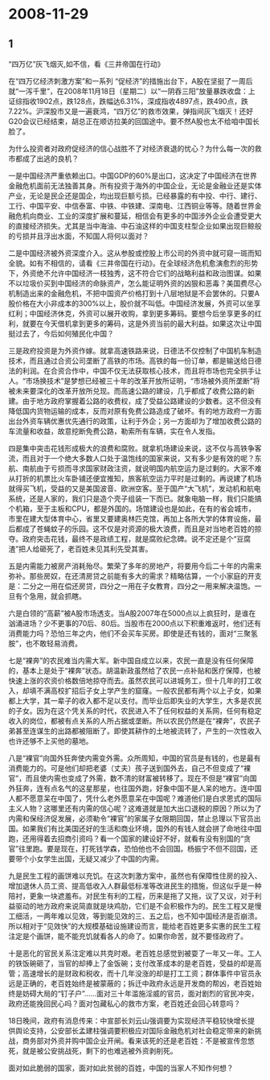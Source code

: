 # 2008-11-29

## 1

“四万亿”灰飞烟灭,如不信，看《三井帝国在行动》  

在“四万亿经济刺激方案”和一系列 “促经济”的措施出台下，A股在坚挺了一周后就“一泻千里”，在2008年11月18日（星期二）以“一阴吞三阳”放量暴跌收盘：上证综指收1902点，跌128点，跌幅达6.31%，深成指收4897点，跌490点，跌7.22%。沪深股市又是一遍衰鸿，“四万亿”的救市效果，弹指间灰飞烟灭！还好G20会议已经结束，胡总正在顺访拉美的回国途中。要不然A股也太不给咱中国长脸了。

为什么投资者对政府促经济的信心战胜不了对经济衰退的忧心？为什么每一次的救市都成了出逃的良机？

一是中国经济严重依赖出口。中国GDP的60%是出口，这决定了中国经济在世界金融危机面前无法独善其身。所有投资于海外的中国企业，无论是金融业还是实体产业，无论是民企还是国企，均出现巨额亏损。已经暴露的有中投、中行、建行、工行、中国平安、中信泰富、中铁、中铁建、深南电、江西铜业等等。随着世界金融危机向商业、工业的深度扩展和蔓延，相信会有更多的中国涉外企业会遭受更大的直接经济损失。尤其是当中海油、中石油这样的中国支柱型企业如果出现巨鲸般的亏损并且浮出水面，不知国人将何以面对？

二是中国经济被外资深度介入。这从参股或控股上市公司的外资中就可窥一斑而知全貌。如有不相信的，请看《三井帝国在行动》。在全球经济危机愈演愈烈的形势下，外资绝不允许中国经济一枝独秀，这不符合它们的战略利益和政治图谋。如果不以垃圾价买到中国经济的命脉资产，怎么能证明外资的凶狠和恶毒？美国费尽心机制造出来的金融危机，不把中国资产价格打到十八层地狱是不会罢休的。只要A股价格在大小非成本的300%以上，股价就不叫低。中国经济发展，外资可以坐享红利；中国经济休克，外资可以展开收购，拿到更多筹码。要想今后坐享更多的红利，就要在今天借机拿到更多的筹码，这是外资当前的最大利益。如果这次让中国挺过去了，今后如何殖民化中国？

三是政府投资是为外资作嫁。就拿高速铁路来说，日德法不仅控制了中国机车制造技术，而且通过合资公司垄断了高铁的市场。高铁的每一份订单，都是输送给日德法的利润。在合资合作中，中国不仅无法获取核心技术，而且将市场也完全拱手让人。“市场换技术”是梦想已经被三十年的改革开放所证明，“市场被外资所垄断”将被未来要深化的改革开放所兑现。而高速公路的建设，几乎都成了收费公路的新建。由于地方政府掌握着公路的收费权，成了受益公路建设的少数者。这不但没有降低国内货物运输的成本，反而对原有免费公路造成了破坏。有的地方政府一方面出台外资车辆优惠优先通行的政策，让利于外企；另一方面却为了增加收费公路的车流量和收益，故意挖断免费公路，勒索所有车辆，实在令人发指。

四是集中突击花钱形成极大的浪费和腐败。就拿机场建设来说，这不仅与高铁争客流，而且对于一个绝大多数人口处于温饱线的国家来说，又有多少是有效的呢？东航、南航由于亏损而寻求国家财政注资，就说明国内航空运力是过剩的。大家不难从打折的机票比火车卧铺还便宜推知，旅客航空运力平时是过剩的。再说建了机场就得买飞机，受益的又是美国波音、欧洲空客。至于国产“大飞机”，发动机和航电系统，还是人家的，我们只是造个壳子组装一下而已。就象电脑一样，我们只能搞个机箱，至于主板和CPU，都是外国的。场馆建设也是如此，在有的省会城市，市里在建大型体育中心，省里又要建奥林匹克馆，再加上各所大学的体育设施，最后都成了苍蝇蚊子的乐园。这不仅是对资源的极大浪费，而且是对当地老百姓的掠夺。政府突击花钱，最终不是政绩工程，就是腐败纪念碑。说不定还是个“豆腐渣”把人给砸死了，老百姓未见其利先受其害。

五是内需能力被房产消耗殆尽。繁荣了多年的房地产，将要用今后二十年的内需来弥补。那些房奴，在还清房贷之前能有多大的需求？精略估算，一个小家庭的开支是：二分之一用在偿还房贷，四分之一用在子女教育，四分之一用来解决温饱。一旦有个急用，就会抓瞎。

六是白领的“高薪”被A股市场透支。当A股2007年在5000点以上疯狂时，是谁在汹涌进场？少不更事的70后、80后。当股市在2000点以下积重难返时，他们还有消费能力吗？恐怕三年之内，他们不会买车买房。即使是还有钱的，面对“三聚氢胺”，也不敢轻易消费。

七是“裸奔”的农民难当内需大军。新中国自成立以来，农民一直是没有任何保障的，基本上是处于“裸奔”状态。胡温新政虽然给了农民一点补贴和医疗保障，也被快速上涨的农资价格数倍地掠夺而去。虽然农民可以进城务工，但十几年的打工收入，却填不满高校扩招后子女上学产生的窟窿。一般农民都有两个以上子女，如果都上大学，其一辈子的收入都不足以支付。而毕业后即失业的大学生，大多是农民的子女。因为在这个凭关系的时代，农民进入不了任何权益的关系网，任何有稳定收入的岗位，都被有点关系的人所占据或垄断。所以农民仍然是在“裸奔”，农民子弟甚至连谋生的出路都被阻断了。即使其耕作的土地被流转了，产生的一次性收入也许还够不上买他的墓地。

八是“裸官”向国外狂奔使内需变外需。众所周知，中国的官员是有钱的，也是最有消费能力的。可是他们却把老婆（丈夫）孩子送到国外去，自己不但变成了“裸官”，而且使内需也变成了外需，数不清的财富被转移了。现在不但是“裸官”向国外狂奔，连有点名气的这星那星，也往国外跑，好象中国不是人呆的地方。连中国人都不愿意呆在中国了，凭什么老外愿意呆在中国呢？难道他们是白求恩式的国际主义人物？这哪里还有内需的信心呢？这难道就是加大出口退税的原因？所以为了内需和保经济促发展，必须勒令“裸官”的家属子女限期回国，禁止总理以下官员出国。如果我们有比美国还好的生活和商业环境，国外的有钱人就会拼了命地往中国跑，还用得着去招商引资吗？看一个国家的建设好不好，就看有没有别国的“贪官”往里跑。要是现在，打死钱学森，恐怕他也不会回国。杨振宁不但不回国，还要带个小女学生出国，无疑又减少了中国的内需。

九是民生工程的画饼难以充饥。在这次刺激方案中，虽然也有保障性住房的投入、增加退休人员工资、提高低收入人群最低标准等改进民生的措施，但这似乎是一种陪衬，更象一块遮羞布。对民生有利的工程，历来是拖了又拖，议了又议，对于利益驱动的地方政府来说简直就是块鸡肋，它们是不会积极作为的。民生工程又是慢工细活，一两年难以见效，等到能见效的三、五之后，也不知中国经济是否崩溃。所以相对于“见效快”的大规模基础设施建设而言，能给老百姓更多实惠的民生工程注定是个画饼，能不能充饥就看各人的命了。如果你命苦，就不要怪政府了。

十是恶化的官民关系注定难以共克时艰。老百姓总感觉到被耍了一年又一年。工人的铁饭碗砸了，当官的却捧上了金饭碗；支付改革成本的是老百姓，受益的却是高管；高速增长的是财政和税收，而十几年没涨的却是打工工资；群体事件中官员永远是正确的，老百姓始终是被蒙蔽的；拆迁中政府永远是开发商的帮凶，老百姓始终是妨碍大局的“钉子户”……面对三十年滥施淫威的官员，面对剧烈的官民冲突，政府还能挽回民心吗？面对包藏私心的救市方案，老百姓还会回心转意吗？

18日晚间，政府有消息传来：中宣部长刘云山强调要为实现经济平稳较快增长提供舆论支持，公安部长孟建柱强调要积极应对国际金融危机对社会稳定带来的新挑战，商务部对外资并购中国企业开闸。看来该死的还是老百姓：不是被宣传忽悠死，就是被公安挑战死，剩下的也难逃被外资剥削死。　　

面对如此脆弱的国家，面对如此贫弱的百姓，中国的当家人不知作何想？  




